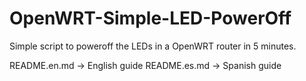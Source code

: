 # OpenWRT-Simple-LED-PowerOff
Simple script to poweroff the LEDs in a OpenWRT router in 5 minutes.

README.en.md -> English guide
README.es.md -> Spanish guide
